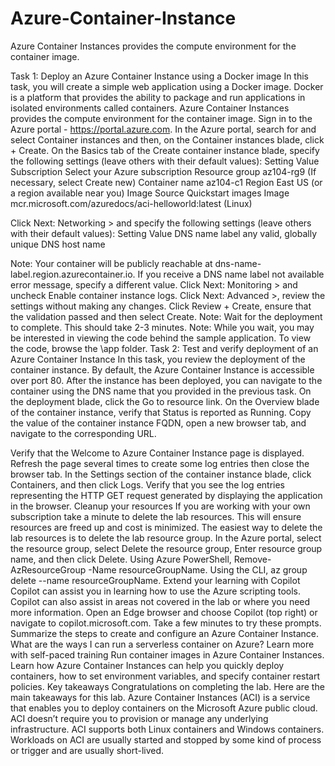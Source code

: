 # Azure-Container-Instance
Azure Container Instances provides the compute environment for the container image.

Task 1: Deploy an Azure Container Instance using a Docker image
In this task, you will create a simple web application using a Docker image. Docker is a platform that provides the ability to package and run applications in isolated environments called containers. Azure Container Instances provides the compute environment for the container image.
Sign in to the Azure portal - https://portal.azure.com.
In the Azure portal, search for and select Container instances and then, on the Container instances blade, click + Create.
On the Basics tab of the Create container instance blade, specify the following settings (leave others with their default values):
Setting
Value
Subscription
Select your Azure subscription
Resource group
az104-rg9 (If necessary, select Create new)
Container name
az104-c1
Region
East US (or a region available near you)
Image Source
Quickstart images
Image
mcr.microsoft.com/azuredocs/aci-helloworld:latest (Linux)


Click Next: Networking > and specify the following settings (leave others with their default values):
Setting
Value
DNS name label
any valid, globally unique DNS host name

Note: Your container will be publicly reachable at dns-name-label.region.azurecontainer.io. If you receive a DNS name label not available error message, specify a different value.
Click Next: Monitoring > and uncheck Enable container instance logs.
Click Next: Advanced >, review the settings without making any changes.
Click Review + Create, ensure that the validation passed and then select Create.
Note: Wait for the deployment to complete. This should take 2-3 minutes.
Note: While you wait, you may be interested in viewing the code behind the sample application. To view the code, browse the \app folder.
Task 2: Test and verify deployment of an Azure Container Instance
In this task, you review the deployment of the container instance. By default, the Azure Container Instance is accessible over port 80. After the instance has been deployed, you can navigate to the container using the DNS name that you provided in the previous task.
On the deployment blade, click the Go to resource link.
On the Overview blade of the container instance, verify that Status is reported as Running.
Copy the value of the container instance FQDN, open a new browser tab, and navigate to the corresponding URL.

Verify that the Welcome to Azure Container Instance page is displayed. Refresh the page several times to create some log entries then close the browser tab.
In the Settings section of the container instance blade, click Containers, and then click Logs.
Verify that you see the log entries representing the HTTP GET request generated by displaying the application in the browser.
Cleanup your resources
If you are working with your own subscription take a minute to delete the lab resources. This will ensure resources are freed up and cost is minimized. The easiest way to delete the lab resources is to delete the lab resource group.
In the Azure portal, select the resource group, select Delete the resource group, Enter resource group name, and then click Delete.
Using Azure PowerShell, Remove-AzResourceGroup -Name resourceGroupName.
Using the CLI, az group delete --name resourceGroupName.
Extend your learning with Copilot
Copilot can assist you in learning how to use the Azure scripting tools. Copilot can also assist in areas not covered in the lab or where you need more information. Open an Edge browser and choose Copilot (top right) or navigate to copilot.microsoft.com. Take a few minutes to try these prompts.
Summarize the steps to create and configure an Azure Container Instance.
What are the ways I can run a serverless container on Azure?
Learn more with self-paced training
Run container images in Azure Container Instances. Learn how Azure Container Instances can help you quickly deploy containers, how to set environment variables, and specify container restart policies.
Key takeaways
Congratulations on completing the lab. Here are the main takeaways for this lab.
Azure Container Instances (ACI) is a service that enables you to deploy containers on the Microsoft Azure public cloud.
ACI doesn’t require you to provision or manage any underlying infrastructure.
ACI supports both Linux containers and Windows containers.
Workloads on ACI are usually started and stopped by some kind of process or trigger and are usually short-lived.
